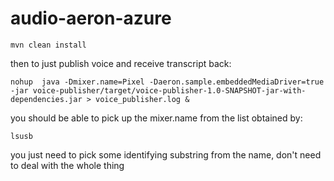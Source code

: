 # audio-aeron-azure

    mvn clean install

then to just publish voice and receive transcript back:<br> 

    nohup  java -Dmixer.name=Pixel -Daeron.sample.embeddedMediaDriver=true -jar voice-publisher/target/voice-publisher-1.0-SNAPSHOT-jar-with-dependencies.jar > voice_publisher.log &
    
you should be able to pick up the mixer.name from the list obtained by:

    lsusb
    
you just need to pick some identifying substring from the name, don't need to deal with the whole thing
